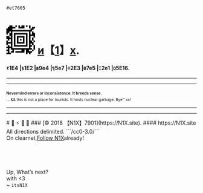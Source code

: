 `#et7605`
# ![](A1.png) [и](index2.md)【[1](altindex.md)】[x](info.md).
#### `₹`1E4 |`$`1E2 |`฿`9e4 |`¶`5e7 |`®`2E3 |`Ð`7e5 |`Ξ`2e1 |`Q`5E16. 
<hr><hr><font size='1'><b>Nevermind errors or inconsistence: It breeds sense.</b><br>... && this is not a place for tourists. It hosts nuclear garbage. Bye™ xx!</font><hr><hr>
# 🚀  ⚡️  🔏  📴
### [© 2018 【N1X】7901](https://N1X.site).
#### https://N1X.site
All directions delimited. ```/cc0-3.0/```
<br>On clearnet,<span><a href="https://twitter.com/itsn1x" class="twitter-follow-button" data-show-count="true" data-show-screen-name="false">Follow N1X</a><script async src="//platform.twitter.com/widgets.js" charset="utf-8"></script></span>already!
<html><header><meta name="keywords" content="N1X, itsN1X, nikhil, xenon, XE, 921, 110043, 632014, 843264128" ><meta name="description" content="N1X"><meta name="description" content="itsN1X"></header><body><br>Up, What’s next?<br>with <3<br>~ <code>itsN1X</code></body></html>
